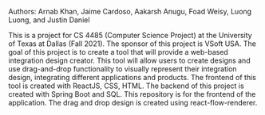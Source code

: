 Authors: Arnab Khan, Jaime Cardoso, Aakarsh Anugu, Foad Weisy, Luong Luong, and Justin Daniel

This is a project for CS 4485 (Computer Science Project) at the University of Texas at Dallas (Fall 2021). The sponsor of this project is VSoft USA. The goal of this project is to create a tool that will provide a web-based integration design creator. This tool will allow users to create designs and use drag-and-drop functionality to visually represent their integration design, integrating different applications and products. The frontend of this tool is created with ReactJS, CSS, HTML. The backend of this project is created with Spring Boot and SQL. This repository is for the frontend of the application. The drag and drop design is created using react-flow-renderer. 
